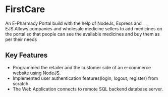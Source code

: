 # FirstCare
An E-Pharmacy Portal build with the help of NodeJs, Express and EJS.Allows companies and wholesale medicine sellers to add medicines on the portal so that people can see the available medicines and buy them as per their needs

## Key Features

* Programmed the retailer and the customer side of an e-commerce website using NodeJS.
* Implemented user authentication features(login, logout, register) from scratch. 
* The Web Application connects to remote SQL backend database server.

